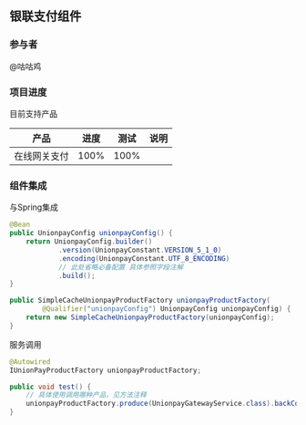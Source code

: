 ## 银联支付组件

### 参与者
@咕咕鸡

### 项目进度

目前支持产品

|产品|进度|测试|说明|
|----|----|----|----|
|在线网关支付|100%|100%||

### 组件集成

与Spring集成
```java
@Bean
public UnionpayConfig unionpayConfig() {
    return UnionpayConfig.builder()
            .version(UnionpayConstant.VERSION_5_1_0)
            .encoding(UnionpayConstant.UTF_8_ENCODING)
            // 此处省略必备配置 具体参照字段注解
            .build();
}

public SimpleCacheUnionpayProductFactory unionpayProductFactory(
        @Qualifier("unionpayConfig") UnionpayConfig unionpayConfig) {
    return new SimpleCacheUnionpayProductFactory(unionpayConfig);
}
```

服务调用
```java
@Autowired
IUnionPayProductFactory unionpayProductFactory;

public void test() {
    // 具体使用调用哪种产品，见方法注释
    unionpayProductFactory.produce(UnionpayGatewayService.class).backConsume(...)
}
```